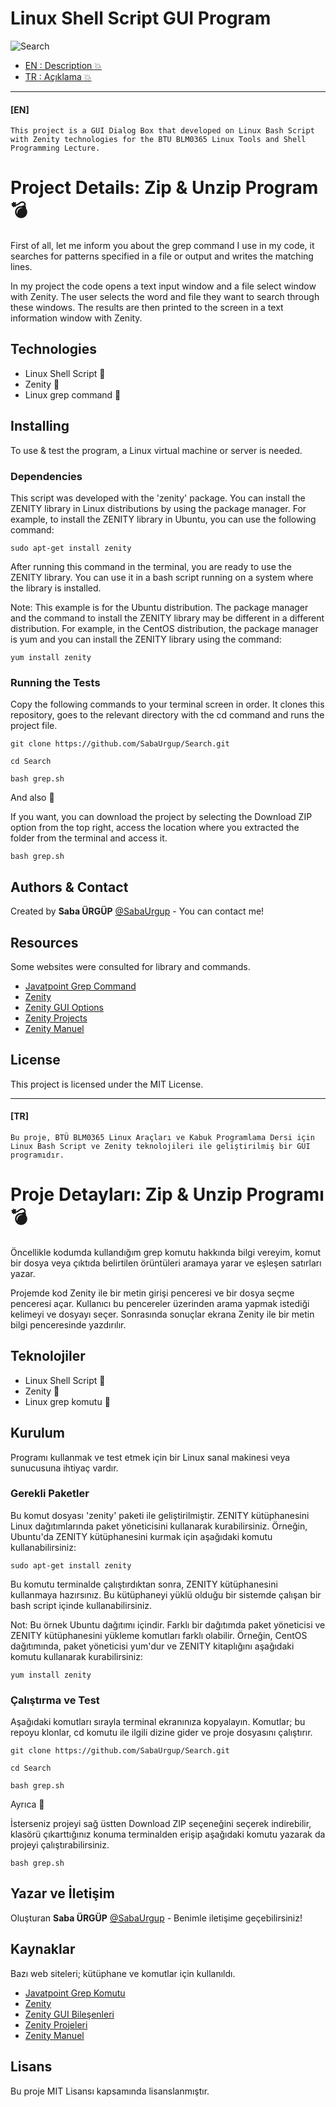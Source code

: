 <h1 align="left"> Linux Shell Script GUI Program </h1>

![Search](https://user-images.githubusercontent.com/76062971/210665216-ad0584ed-a134-46f9-9ce9-064f96f140f0.jpeg)

- [EN : Description :boom:](#en) 
- [TR : Açıklama :boom:](#tr)

****

 #### [EN]

`This project is a GUI Dialog Box that developed on Linux Bash Script with Zenity technologies for the BTU BLM0365 Linux Tools and Shell Programming Lecture.`

# Project Details: Zip & Unzip Program :bomb:
First of all, let me inform you about the grep command I use in my code, it searches for patterns specified in a file or output and writes the matching lines.

In my project the code opens a text input window and a file select window with Zenity. The user selects the word and file they want to search through these windows. The results are then printed to the screen in a text information window with Zenity.

## Technologies
- Linux Shell Script 🧩 
- Zenity 🧩
- Linux grep command 🧩

## Installing

To use & test the program, a Linux virtual machine or server is needed.

### Dependencies

This script was developed with the 'zenity' package. You can install the ZENITY library in Linux distributions by using the package manager. For example, to install the ZENITY library in Ubuntu, you can use the following command:
```
sudo apt-get install zenity
```
After running this command in the terminal, you are ready to use the ZENITY library. You can use it in a bash script running on a system where the library is installed.

Note: This example is for the Ubuntu distribution. The package manager and the command to install the ZENITY library may be different in a different distribution. For example, in the CentOS distribution, the package manager is yum and you can install the ZENITY library using the command:
```
yum install zenity
```

### Running the Tests

Copy the following commands to your terminal screen in order. It clones this repository, goes to the relevant directory with the cd command and runs the project file.
```
git clone https://github.com/SabaUrgup/Search.git
```
```
cd Search
```
```
bash grep.sh
```

And also 🚨 

If you want, you can download the project by selecting the Download ZIP option from the top right, access the location where you extracted the folder from the terminal and access it.
```
bash grep.sh
``` 

## Authors & Contact

Created by **Saba ÜRGÜP**  [@SabaUrgup](https://github.com/SabaUrgup) - You can contact me!

## Resources

Some websites were consulted for library and commands.

* [Javatpoint Grep Command](https://www.javatpoint.com/linux-grep)
* [Zenity](https://wiki.ubuntu-tr.net/index.php?title=Zenity_ile_kabuk_proglamlama)
* [Zenity GUI Options](https://ostechnix.com/zenity-create-gui-dialog-boxes-in-bash-scripts/)
* [Zenity Projects](https://funprojects.blog/tag/zenity/)
* [Zenity Manuel](https://help.gnome.org/users/zenity/3.32/)

## License

This project is licensed under the MIT License.
****

 #### [TR]

`Bu proje, BTÜ BLM0365 Linux Araçları ve Kabuk Programlama Dersi için Linux Bash Script ve Zenity teknolojileri ile geliştirilmiş bir GUI programıdır.`

# Proje Detayları: Zip & Unzip Programı :bomb: 
Öncellikle kodumda kullandığım grep komutu hakkında bilgi vereyim, komut bir dosya veya çıktıda belirtilen örüntüleri aramaya yarar ve eşleşen satırları yazar. 

Projemde kod Zenity ile bir metin girişi penceresi ve bir dosya seçme penceresi açar. Kullanıcı bu pencereler üzerinden arama yapmak istediği kelimeyi ve dosyayı seçer. Sonrasında sonuçlar ekrana Zenity ile bir metin bilgi penceresinde yazdırılır.

## Teknolojiler

- Linux Shell Script 🧩
- Zenity 🧩
- Linux grep komutu 🧩

## Kurulum 

Programı kullanmak ve test etmek için bir Linux sanal makinesi veya sunucusuna ihtiyaç vardır.

### Gerekli Paketler

Bu komut dosyası 'zenity' paketi ile geliştirilmiştir. ZENITY kütüphanesini Linux dağıtımlarında paket yöneticisini kullanarak kurabilirsiniz. Örneğin, Ubuntu'da ZENITY kütüphanesini kurmak için aşağıdaki komutu kullanabilirsiniz:
```
sudo apt-get install zenity
```
Bu komutu terminalde çalıştırdıktan sonra, ZENITY kütüphanesini kullanmaya hazırsınız. Bu kütüphaneyi yüklü olduğu bir sistemde çalışan bir bash script içinde kullanabilirsiniz.

Not: Bu örnek Ubuntu dağıtımı içindir. Farklı bir dağıtımda paket yöneticisi ve ZENITY kütüphanesini yükleme komutları farklı olabilir. Örneğin, CentOS dağıtımında, paket yöneticisi yum'dur ve ZENITY kitaplığını aşağıdaki komutu kullanarak kurabilirsiniz:
```
yum install zenity
```

### Çalıştırma ve Test

Aşağıdaki komutları sırayla terminal ekranınıza kopyalayın. Komutlar; bu repoyu klonlar, cd komutu ile ilgili dizine gider ve proje dosyasını çalıştırır.

```
git clone https://github.com/SabaUrgup/Search.git
```
```
cd Search
```
```
bash grep.sh
```

Ayrıca  🚨 

İsterseniz projeyi sağ üstten Download ZIP seçeneğini seçerek indirebilir, klasörü çıkarttığınız konuma terminalden erişip aşağıdaki komutu yazarak da projeyi çalıştırabilirsiniz.
```
bash grep.sh
``` 

## Yazar ve İletişim

Oluşturan **Saba ÜRGÜP** [@SabaUrgup](https://github.com/SabaUrgup) - Benimle iletişime geçebilirsiniz!

## Kaynaklar

Bazı web siteleri; kütüphane ve komutlar için kullanıldı.

* [Javatpoint Grep Komutu](https://www.javatpoint.com/linux-grep)
* [Zenity](https://wiki.ubuntu-tr.net/index.php?title=Zenity_ile_kabuk_proglamlama)
* [Zenity GUI Bileşenleri](https://ostechnix.com/zenity-create-gui-dialog-boxes-in-bash-scripts/)
* [Zenity Projeleri](https://funprojects.blog/tag/zenity/)
* [Zenity Manuel](https://help.gnome.org/users/zenity/3.32/)

## Lisans

Bu proje MIT Lisansı kapsamında lisanslanmıştır.
